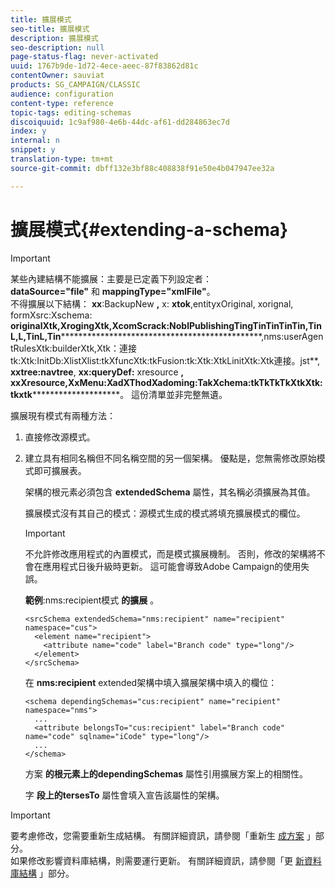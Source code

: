 ```yaml
---
title: 擴展模式
seo-title: 擴展模式
description: 擴展模式
seo-description: null
page-status-flag: never-activated
uuid: 1767b9de-1d72-4ece-aeec-87f83862d81c
contentOwner: sauviat
products: SG_CAMPAIGN/CLASSIC
audience: configuration
content-type: reference
topic-tags: editing-schemas
discoiquuid: 1c9af980-4e6b-44dc-af61-dd284863ec7d
index: y
internal: n
snippet: y
translation-type: tm+mt
source-git-commit: dbff132e3bf88c408838f91e50e4b047947ee32a

---
```



# 擴展模式{#extending-a-schema}

>[!IMPORTANT]
>
>某些內建結構不能擴展：主要是已定義下列設定者：\
>**dataSource=&quot;file&quot;** 和 **mappingType=&quot;xmlFile&quot;**。\
>不得擴展以下結構： **xx**:BackupNew **,** x: **xtok**,entityxOriginal, xorignal, formXsrc:Xschema: **originalXtk,XrogingXtk,XcomScrack:NoblPublishingTingTinTinTinTin,TinL,L,TinL,Tin************************************************,nms:userAgentRulesXtk:builderXtk,Xtk：連接tk:Xtk:InitDb:XlistXlist:tkXfuncXtk:tkFusion:tk:Xtk:XtkLinitXtk:Xtk連接。jst**, **xxtree:navtree**, **xx:queryDef:** xresource **, xxXresource,XxMenu:XadXThodXadoming:TakXchema:tkTkTkTkXtkXtk:tkxtk**********************。
>這份清單並非完整無遺。

擴展現有模式有兩種方法：

1. 直接修改源模式。
1. 建立具有相同名稱但不同名稱空間的另一個架構。 優點是，您無需修改原始模式即可擴展表。

   架構的根元素必須包含 **extendedSchema** 屬性，其名稱必須擴展為其值。

   擴展模式沒有其自己的模式：源模式生成的模式將填充擴展模式的欄位。

   >[!IMPORTANT]
   >
   >不允許修改應用程式的內置模式，而是模式擴展機制。 否則，修改的架構將不會在應用程式日後升級時更新。 這可能會導致Adobe Campaign的使用失誤。

   **範例**:nms:recipient模式 **的擴展** 。

   ```
   <srcSchema extendedSchema="nms:recipient" name="recipient" namespace="cus">
     <element name="recipient">
       <attribute name="code" label="Branch code" type="long"/>
     </element>
   </srcSchema>
   ```

   在 **nms:recipient** extended架構中填入擴展架構中填入的欄位：

   ```
   <schema dependingSchemas="cus:recipient" name="recipient" namespace="nms">
     ...
     <attribute belongsTo="cus:recipient" label="Branch code" name="code" sqlname="iCode" type="long"/>
     ...
   </schema>
   ```

   方案 **的根元素上的dependingSchemas** 屬性引用擴展方案上的相關性。

   字 **段上的tersesTo** 屬性會填入宣告該屬性的架構。

>[!IMPORTANT]
>
>要考慮修改，您需要重新生成結構。 有關詳細資訊，請參閱「重新生 [成方案](../../configuration/using/regenerating-schemas.md) 」部分。\
>如果修改影響資料庫結構，則需要運行更新。 有關詳細資訊，請參閱「更 [新資料庫結構](../../configuration/using/updating-the-database-structure.md) 」部分。

